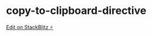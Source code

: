 # copy-to-clipboard-directive

[Edit on StackBlitz ⚡️](https://stackblitz.com/edit/copy-to-clipboard-directive)
